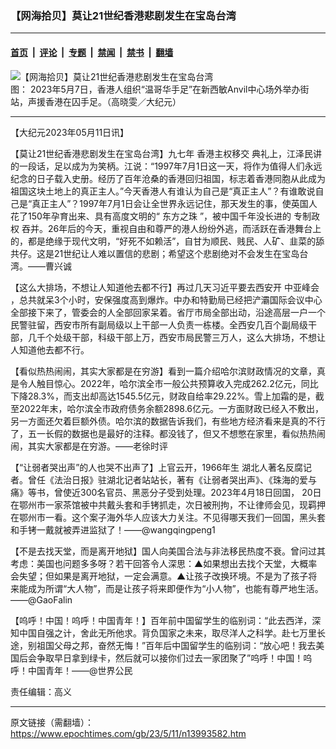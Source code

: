 ### 【网海拾贝】莫让21世纪香港悲剧发生在宝岛台湾

---

#### [首页](../../../..?n13993582) &nbsp;|&nbsp; [评论](../../../../../epoch-comment?n13993582) &nbsp;|&nbsp; [专题](../../../../../epoch-special?n13993582) &nbsp;|&nbsp; [禁闻](../../../../../epoch-news?n13993582) &nbsp;|&nbsp; [禁书](../../../../../books?n13993582) &nbsp;|&nbsp; [翻墙](https://github.com/gfw-breaker/nogfw/blob/master/README.md?n13993582)


<div><img alt="【网海拾贝】莫让21世纪香港悲剧发生在宝岛台湾" class="attachment-djy_600_400 size-djy_600_400 wp-post-image" src="https://i.epochtimes.com/assets/uploads/2023/05/id13992845-ddf34e70f3d3b8eede26e3c1bea7711a-600x400.jpg"/>
<div class="caption">
 图： 2023年5月7日，香港人组织“温哥华手足”在新西敏Anvil中心场外举办街站，声援香港在囚手足。（高晓雯／大纪元）
</div></div><hr/><div class="post_content" id="artbody" itemprop="articleBody">
 <!-- article content begin -->
 <p>
  【大纪元2023年05月11日讯】
 </p>
 <p>
  【莫让21世纪香港悲剧发生在宝岛台湾】九七年
  <ok href="https://www.epochtimes.com/gb/tag/%E9%A6%99%E6%B8%AF%E4%B8%BB%E6%9D%83%E7%A7%BB%E4%BA%A4.html">
   香港主权移交
  </ok>
  典礼上，江泽民讲的一段话，足以成为为笑柄。江说：“1997年7月1日这一天，将作为值得人们永远纪念的日子载入史册。经历了百年沧桑的香港回归祖国，标志着香港同胞从此成为祖国这块土地上的真正主人。”今天香港人有谁认为自己是“真正主人”？有谁敢说自己是“真正主人”？1997年7月1日会让全世界永远记住，那天发生的事，使英国人花了150年孕育出来、具有高度文明的“
  <ok href="https://www.epochtimes.com/gb/tag/%E4%B8%9C%E6%96%B9%E4%B9%8B%E7%8F%A0.html">
   东方之珠
  </ok>
  ”，被中国千年没长进的
  <ok href="https://www.epochtimes.com/gb/tag/%E4%B8%93%E5%88%B6%E6%94%BF%E6%9D%83.html">
   专制政权
  </ok>
  吞并。26年后的今天，重视自由和尊严的港人纷纷外逃，而活跃在香港舞台上的，都是绝缘于现代文明，“好死不如赖活”，自甘为顺民、贱民、人矿、韭菜的舔共仔。这是21世纪让人难以置信的悲剧；希望这个悲剧绝对不会发生在宝岛台湾。——曹兴诚
 </p>
 <p>
  【这么大排场，不想让人知道他去都不行】再过几天习近平要去西安开
  <ok href="https://www.epochtimes.com/gb/tag/%E4%B8%AD%E4%BA%9A%E5%B3%B0%E4%BC%9A.html">
   中亚峰会
  </ok>
  ，总共就呆3个小时，安保强度高到爆炸。中办和特勤局已经把浐灞国际会议中心全部接下来了，管委会的人全部回家呆着。省厅市局全部出动，沿途高层一户一个民警驻留，西安市所有副局级以上干部一人负责一栋楼。全西安几百个副局级干部，几千个处级干部，科级干部上万，西安市局民警三万人，这么大排场，不想让人知道他去都不行。
 </p>
 <p>
  【看似热热闹闹，其实大家都是在穷游】看到一篇介绍哈尔滨财政情况的文章，真是令人触目惊心。2022年，哈尔滨全市一般公共预算收入完成262.2亿元，同比下降28.3%，而支出却高达1545.5亿元，财政自给率29.22%。雪上加霜的是，截至2022年末，哈尔滨全市政府债务余额2898.6亿元。一方面财政已经入不敷出，另一方面还欠着巨额外债。哈尔滨的数据告诉我们，有些地方经济看来是真的不行了，五一长假的数据也是最好的注释。都没钱了，但又不想憋在家里，看似热热闹闹，其实大家都是在穷游。——老徐时评
 </p>
 <p>
  【“让弱者哭出声”的人也哭不出声了】上官云开，1966年生 湖北人著名反腐记者。曾任《法治日报》驻湖北记者站站长，著有《让弱者哭出声》、《珠海的爱与痛》等书，曾使近300名官员、黑恶分子受到处理。2023年4月18日回国， 20日在鄂州市一家茶馆被中共戴头套和手铐抓走，次日被刑拘，不让律师会见，现羁押在鄂州市一看。这个案子海外华人应该大力关注。不见得哪天我们一回国，黑头套和手铐一戴就被弄进监狱了！——@wangqingpeng1
 </p>
 <p>
  【不是去找天堂，而是离开地狱】国人向美国合法与非法移民热度不衰。曾问过其考虑：美国也问题多多呀？若干回答令人深思：▲如果想出去找个天堂，大概率会失望；但如果是离开地狱，一定会满意。▲让孩子改换环境。不是为了孩子将来能成为所谓“大人物”，而是让孩子将来即便作为“小人物”，也能有尊严地生活。——@GaoFalin
 </p>
 <p>
  【呜呼！中国！呜呼！中国青年！】百年前中国留学生的临别词：“此去西洋，深知中国自强之计，舍此无所他求。背负国家之未来，取尽洋人之科学。赴七万里长途，别祖国父母之邦，奋然无悔！”百年后中国留学生的临别词：“放心吧！我去美国后会争取早日拿到绿卡，然后就可以接你们过去一家团聚了”呜呼！中国！呜呼！中国青年！——@世界公民
 </p>
 <p>
  责任编辑：高义
 </p>
 <!-- article content end -->
 <div id="below_article_ad">
 </div>
</div>


---

原文链接（需翻墙）：https://www.epochtimes.com/gb/23/5/11/n13993582.htm